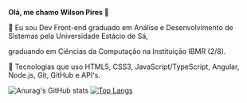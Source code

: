 <b>Olá, me chamo Wilson Pires 👋</b>

🔭 Eu sou Dev Front-end graduado em Análise e Desenvolvimento de Sistemas pela Universidade Estácio de Sá,

graduando em Ciências da Computação na Instituição IBMR (2/8).

🌱 Tecnologias que uso HTML5, CSS3, JavaScript/TypeScript, Angular, Node.js, Git, GitHub e API's.


![Anurag's GitHub stats](https://github-readme-stats.vercel.app/api?username=wilsonpiress&show_icons=true&theme=dracula) [![Top Langs](https://github-readme-stats.vercel.app/api/top-langs/?username=wilsonpiress&layout=compact)](https://github.com/anuraghazra/github-readme-stats)


